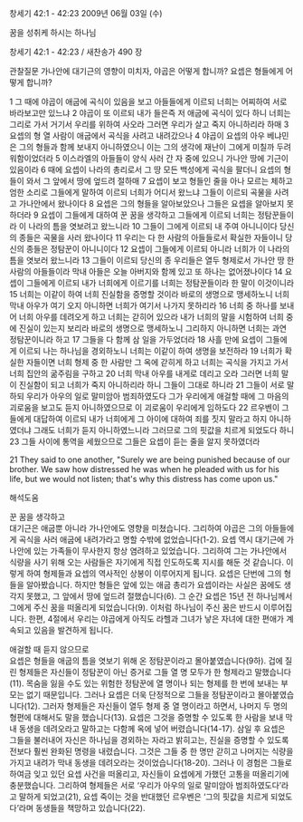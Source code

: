 창세기 42:1 - 42:23 
2009년 06월 03일 (수)

꿈을 성취케 하시는 하나님



창세기 42:1 - 42:23 / 새찬송가 490 장


관찰질문
가나안에 대기근의 영향이 미치자, 야곱은 어떻게 합니까?
요셉은 형들에게 어떻게 합니까?

1 그 때에 야곱이 애굽에 곡식이 있음을 보고 아들들에게 이르되 너희는 어찌하여 서로 바라보고만 있느냐 2 야곱이 또 이르되 내가 들은즉 저 애굽에 곡식이 있다 하니 너희는 그리로 가서 거기서 우리를 위하여 사오라 그러면 우리가 살고 죽지 아니하리라 하매 3 요셉의 형 열 사람이 애굽에서 곡식을 사려고 내려갔으나 4 야곱이 요셉의 아우 베냐민은 그의 형들과 함께 보내지 아니하였으니 이는 그의 생각에 재난이 그에게 미칠까 두려워함이었더라 5 이스라엘의 아들들이 양식 사러 간 자 중에 있으니 가나안 땅에 기근이 있음이라 6 때에 요셉이 나라의 총리로서 그 땅 모든 백성에게 곡식을 팔더니 요셉의 형들이 와서 그 앞에서 땅에 엎드려 절하매 7 요셉이 보고 형들인 줄을 아나 모르는 체하고 엄한 소리로 그들에게 말하여 이르되 너희가 어디서 왔느냐 그들이 이르되 곡물을 사려고 가나안에서 왔나이다 8 요셉은 그의 형들을 알아보았으나 그들은 요셉을 알아보지 못하더라 9 요셉이 그들에게 대하여 꾼 꿈을 생각하고 그들에게 이르되 너희는 정탐꾼들이라 이 나라의 틈을 엿보려고 왔느니라 10 그들이 그에게 이르되 내 주여 아니니이다 당신의 종들은 곡물을 사러 왔나이다 11 우리는 다 한 사람의 아들들로서 확실한 자들이니 당신의 종들은 정탐꾼이 아니니이다 12 요셉이 그들에게 이르되 아니라 너희가 이 나라의 틈을 엿보러 왔느니라 13 그들이 이르되 당신의 종 우리들은 열두 형제로서 가나안 땅 한 사람의 아들들이라 막내 아들은 오늘 아버지와 함께 있고 또 하나는 없어졌나이다 14 요셉이 그들에게 이르되 내가 너희에게 이르기를 너희는 정탐꾼들이라 한 말이 이것이니라 15 너희는 이같이 하여 너희 진실함을 증명할 것이라 바로의 생명으로 맹세하노니 너희 막내 아우가 여기 오지 아니하면 너희가 여기서 나가지 못하리라 16 너희 중 하나를 보내어 너희 아우를 데려오게 하고 너희는 갇히어 있으라 내가 너희의 말을 시험하여 너희 중에 진실이 있는지 보리라 바로의 생명으로 맹세하노니 그리하지 아니하면 너희는 과연 정탐꾼이니라 하고 17 그들을 다 함께 삼 일을 가두었더라 18 사흘 만에 요셉이 그들에게 이르되 나는 하나님을 경외하노니 너희는 이같이 하여 생명을 보전하라 19 너희가 확실한 자들이면 너희 형제 중 한 사람만 그 옥에 갇히게 하고 너희는 곡식을 가지고 가서 너희 집안의 굶주림을 구하고 20 너희 막내 아우를 내게로 데리고 오라 그러면 너희 말이 진실함이 되고 너희가 죽지 아니하리라 하니 그들이 그대로 하니라 21 그들이 서로 말하되 우리가 아우의 일로 말미암아 범죄하였도다 그가 우리에게 애걸할 때에 그 마음의 괴로움을 보고도 듣지 아니하였으므로 이 괴로움이 우리에게 임하도다 22 르우벤이 그들에게 대답하여 이르되 내가 너희에게 그 아이에 대하여 죄를 짓지 말라고 하지 아니하였더냐 그래도 너희가 듣지 아니하였느니라 그러므로 그의 핏값을 치르게 되었도다 하니 23 그들 사이에 통역을 세웠으므로 그들은 요셉이 듣는 줄을 알지 못하였더라  

21 They said to one another, "Surely we are being punished because of our brother. We saw how distressed he was when he pleaded with us for his life, but we would not listen; that's why this distress has come upon us."

해석도움





꾼 꿈을 생각하고  
대기근은 애굽뿐 아니라 가나안에도 영향을 미쳤습니다. 그리하여 야곱은 그의 아들들에게 곡식을 사러 애굽에 내려가라고 명할 수밖에 없었습니다(1-2). 요셉 역시 대기근에 가나안에 있는 가족들이 무사한지 항상 염려하고 있었습니다. 그리하여 그는 가나안에서 식량을 사기 위해 오는 사람들은 자기에게 직접 인도하도록 지시를 해둔 것 같습니다. 이렇게 하여 형제들과 요셉의 역사적인 상봉이 이루어지게 됩니다. 요셉은 단번에 그의 형들을 알아봤습니다. 하지만 형들은 앞에 있는 애굽 총리가 요셉이라는 사실은 꿈에도 생각지 못했고, 그 앞에서 땅에 엎드려 절했습니다(6). 그 순간 요셉은 15년 전 하나님께서 그에게 주신 꿈을 떠올리게 되었습니다(9). 이처럼 하나님이 주신 꿈은 반드시 이루어집니다. 한편, 4절에서 우리는 야곱에게 아직도 라헬과 그녀가 낳은 자녀에 대한 편애가 계속되고 있음을 발견하게 됩니다.     

애걸할 때 듣지 않으므로  
요셉은 형들을 애굽의 틈을 엿보기 위해 온 정탐꾼이라고 몰아붙였습니다(9하). 겁에 질린 형제들은 자신들이 정탐꾼이 아닌 증거로 그들 열 명 모두가 한 형제라고 말했습니다(11). 목숨을 잃을 수도 있는 위험한 정탐꾼에 열 명이나 되는 형제를 한 번에 보내는 부모는 없기 때문입니다. 그러나 요셉은 더욱 단정적으로 그들을 정탐꾼이라고 몰아붙였습니다(12). 그러자 형제들은 자신들이 열두 형제 중 열 명이라고 하면서, 나머지 두 명의 형편에 대해서도 말을 했습니다(13). 요셉은 그것을 증명할 수 있도록 한 사람을 보내 막내 동생을 데려오라고 말하고는 다함께 옥에 넣어 버렸습니다(14-17). 삼일 후 요셉은 그들을 불러내어 자신은 하나님을 경외하는 자라고 밝히고는, 진실을 증명할 수 있도록 전보다 훨씬 완화된 명령을 내렸습니다. 그것은 그들 중 한 명만 갇히고 나머지는 식량을 가지고 내려가 막내 동생을 데려오라는 것이었습니다(18-20). 그러나 이 경험은 그들로 하여금 잊고 있던 요셉 사건을 떠올리고, 자신들이 요셉에게 가했던 고통을 떠올리기에 충분했습니다. 그리하여 형제들은 서로 ‘우리가 아우의 일로 말미암아 범죄하였도다’라고 말하게 되었고(21), 요셉 죽이는 것을 반대했던 르우벤은 ‘그의 핏값을 치르게 되었도다’라며 동생들을 책망하고 있습니다(22).
